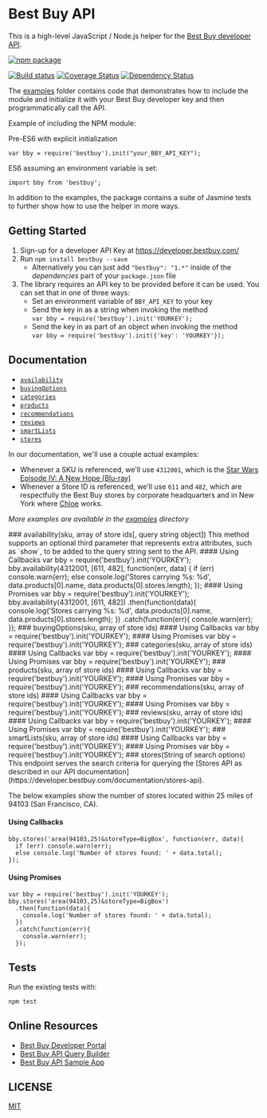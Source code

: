 # Best Buy API
This is a high-level JavaScript / Node.js helper for the [Best Buy developer API](https://developer.bestbuy.com/).

[![npm package](https://nodei.co/npm/bestbuy.png)](https://nodei.co/npm/bestbuy/)

[![Build status](https://img.shields.io/travis/BestBuyAPIs/bestbuy-sdk-js.svg?style=flat-square)](https://travis-ci.org/BestBuyAPIs/bestbuy-sdk-js)
[![Coverage Status](https://coveralls.io/repos/BestBuyAPIs/bestbuy-sdk-js/badge.svg?branch=master&service=github)](https://coveralls.io/github/BestBuyAPIs/bestbuy-sdk-js?branch=master)
[![Dependency Status](https://david-dm.org/BestBuyAPIs/bestbuy-sdk-js.svg)](https://david-dm.org/BestBuyAPIs/bestbuy-sdk-js)

The [examples](examples/) folder contains code that demonstrates how to include the module and initialize it with your Best Buy developer key and then programmatically call the API.

Example of including the NPM module:

Pre-ES6 with explicit initialization

    var bby = require('bestbuy').init("your_BBY_API_KEY");

ES6 assuming an environment variable is set:

    import bby from 'bestbuy';

In addition to the examples, the package contains a suite of Jasmine tests to further show how to use the helper in more ways.


## Getting Started
 1. Sign-up for a developer API Key at https://developer.bestbuy.com/
 2. Run `npm install bestbuy --save`
    * Alternatively you can just add `"bestbuy": "1.*"` inside of the *dependencies* part of your `package.json` file
 3. The library requires an API key to be provided before it can be used. You can set that in one of three ways:
    * Set an environment variable of `BBY_API_KEY` to your key
    * Send the key in as a string when invoking the method<br>
      `var bby = require('bestbuy').init('YOURKEY');`
    * Send the key in as part of an object when invoking the method<br>
      `var bby = require('bestbuy').init({'key': 'YOURKEY'});`


## Documentation

 - [`availability`](#availability)
 - [`buyingOptions`](#buyingOptions)
 - [`categories`](#categories)
 - [`products`](#products)
 - [`recommendations`](#recommendations)
 - [`reviews`](#reviews)
 - [`smartLists`](#smartLists)
 - [`stores`](#stores)

In our documentation, we'll use a couple actual examples:

 - Whenever a SKU is referenced, we'll use `4312001`, which is the [Star Wars Episode IV: A New Hope (Blu-ray)](http://www.bestbuy.com/site/batman-begins-blu-ray-disc/4312001.p?id=48254&skuId=4312001)
 - Whenever a Store ID is referenced, we'll use `611` and `482`, which are respectfully the Best Buy stores by corporate headquarters and in New York where [Chloe](https://www.youtube.com/watch?v=rxTQxo6gKd4) works.

_More examples are available in the [examples](examples/) directory_

<a name="availability" />
### availability(sku, array of store ids[, query string object])
This method supports an optional third parameter that represents extra attributes, such as `show`, to be added to the query string sent to the API.
#### Using Callbacks
    var bby = require('bestbuy').init('YOURKEY');
    bby.availability(4312001, [611, 482], function(err, data) {
        if (err) console.warn(err);
        else console.log('Stores carrying %s: %d', data.products[0].name, data.products[0].stores.length);
    });
#### Using Promises
    var bby = require('bestbuy').init('YOURKEY');
    bby.availability(4312001, [611, 482])
      .then(function(data){
        console.log('Stores carrying %s: %d', data.products[0].name, data.products[0].stores.length);
      })
      .catch(function(err){
        console.warn(err);
      });

<a name="buyingOptions" />
### buyingOptions(sku, array of store ids)
#### Using Callbacks
    var bby = require('bestbuy').init('YOURKEY');
#### Using Promises
    var bby = require('bestbuy').init('YOURKEY');

<a name="categories" />
### categories(sku, array of store ids)
#### Using Callbacks
    var bby = require('bestbuy').init('YOURKEY');
#### Using Promises
    var bby = require('bestbuy').init('YOURKEY');

<a name="products" />
### products(sku, array of store ids)
#### Using Callbacks
    var bby = require('bestbuy').init('YOURKEY');
#### Using Promises
    var bby = require('bestbuy').init('YOURKEY');

<a name="recommendations" />
### recommendations(sku, array of store ids)
#### Using Callbacks
    var bby = require('bestbuy').init('YOURKEY');
#### Using Promises
    var bby = require('bestbuy').init('YOURKEY');

<a name="reviews" />
### reviews(sku, array of store ids)
#### Using Callbacks
    var bby = require('bestbuy').init('YOURKEY');
#### Using Promises
    var bby = require('bestbuy').init('YOURKEY');

<a name="smartLists" />
### smartLists(sku, array of store ids)
#### Using Callbacks
    var bby = require('bestbuy').init('YOURKEY');
#### Using Promises
    var bby = require('bestbuy').init('YOURKEY');

<a name="stores" />
### stores(String of search options)
This endpoint serves the search criteria for querying the [Stores API as described in our API documentation](https://developer.bestbuy.com/documentation/stores-api).

The below examples show the number of stores located within 25 miles of 94103 (San Francisco, CA).
#### Using Callbacks
    bby.stores('area(94103,25)&storeType=BigBox', function(err, data){
      if (err) console.warn(err);
      else console.log('Number of stores found: ' + data.total);
    });
#### Using Promises
    var bby = require('bestbuy').init('YOURKEY');
    bby.stores('area(94103,25)&storeType=BigBox')
      .then(function(data){
        console.log('Number of stores found: ' + data.total);
      })
      .catch(function(err){
        console.warn(err);
      });

## Tests
Run the existing tests with:

    npm test


## Online Resources
 - [Best Buy Developer Portal](https://developer.bestbuy.com)
 - [Best Buy API Query Builder](https://github.com/BestBuyAPIs/bby-query-builder)
 - [Best Buy API Sample App](https://github.com/BestBuyAPIs/bestbuy-sdk-js-sample-app)


## LICENSE
[MIT](LICENSE)